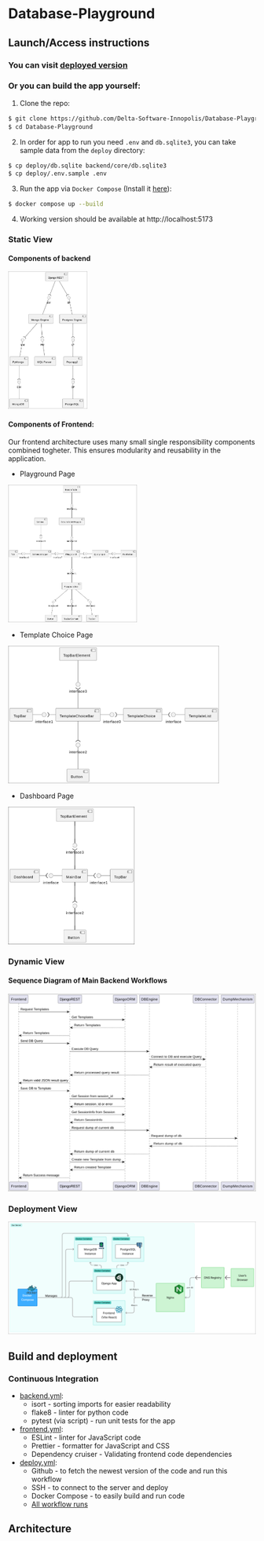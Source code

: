 # Database-Playground

## Launch/Access instructions
### You can visit [deployed version](https://dbpg.ru)
### Or you can build the app yourself:

1. Clone the repo:
```sh
$ git clone https://github.com/Delta-Software-Innopolis/Database-Playground
$ cd Database-Playground
```
2. In order for app to run you need `.env` and `db.sqlite3`, you can take sample data from the `deploy` directory:
```sh
$ cp deploy/db.sqlite backend/core/db.sqlite3
$ cp deploy/.env.sample .env
```
3. Run the app via `Docker Compose` (Install it [here](https://docs.docker.com/compose/install/)):
```sh
$ docker compose up --build
```
4. Working version should be available at http://localhost:5173

### Static View
#### Components of backend
<img src="docs/architecture/static-view/backend.png" style="height: 20em">

#### Components of Frontend:
Our frontend architecture uses many small single responsibility components combined togheter. This ensures modularity and reusability in the application. 
- Playground Page
<img src="docs/architecture/static-view/frontend_playground.png" style="height: 20em">

- Template Choice Page
<img src="docs/architecture/static-view/frontend_template.png" style="height: 20em">

- Dashboard Page
<img src="docs/architecture/static-view/frontend_topbar.png" style="height: 20em">

### Dynamic View
#### Sequence Diagram of Main Backend Workflows
<img src="docs/architecture/dynamic-view/sequence_diagram.png">

### Deployment View
<img src="docs/architecture/deployment-view/deployment_diagram.png">

## Build and deployment
### Continuous Integration
- [backend.yml](https://github.com/Delta-Software-Innopolis/Database-Playground/blob/pre-chroma/.github/workflows/backend.yml):
  - isort - sorting imports for easier readability
  - flake8 - linter for python code
  - pytest (via script) - run unit tests for the app
- [frontend.yml](https://github.com/Delta-Software-Innopolis/Database-Playground/blob/pre-chroma/.github/workflows/frontend.yml):
  - ESLint - linter for JavaScript code
  - Prettier - formatter for JavaScript and CSS
  - Dependency cruiser - Validating frontend code dependencies
- [deploy.yml](https://github.com/Delta-Software-Innopolis/Database-Playground/blob/pre-chroma/.github/workflows/deploy.yml):
  - Github - to fetch the newest version of the code and run this workflow
  - SSH - to connect to the server and deploy
  - Docker Compose - to easily build and run code
  - [All workflow runs](https://github.com/Delta-Software-Innopolis/Database-Playground/actions)

## Architecture
